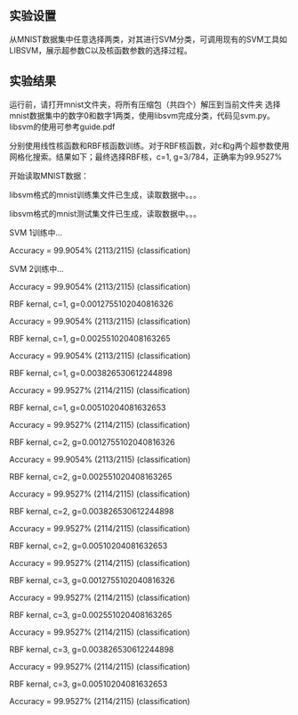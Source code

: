 ## 实验设置

从MNIST数据集中任意选择两类，对其进行SVM分类，可调用现有的SVM工具如LIBSVM，展示超参数C以及核函数参数的选择过程。

## 实验结果

运行前，请打开mnist文件夹，将所有压缩包（共四个）解压到当前文件夹
选择mnist数据集中的数字0和数字1两类，使用libsvm完成分类，代码见svm.py。libsvm的使用可参考guide.pdf

分别使用线性核函数和RBF核函数训练。对于RBF核函数，对c和g两个超参数使用网格化搜索。结果如下；最终选择RBF核，c=1, g=3/784，正确率为99.9527%

 

开始读取MNIST数据：

libsvm格式的mnist训练集文件已生成，读取数据中。。。

libsvm格式的mnist测试集文件已生成，读取数据中。。。

SVM 1训练中...

Accuracy = 99.9054% (2113/2115) (classification)

SVM 2训练中...

Accuracy = 99.9054% (2113/2115) (classification)

RBF kernal, c=1, g=0.0012755102040816326

Accuracy = 99.9054% (2113/2115) (classification)

RBF kernal, c=1, g=0.002551020408163265

Accuracy = 99.9054% (2113/2115) (classification)

RBF kernal, c=1, g=0.003826530612244898

Accuracy = 99.9527% (2114/2115) (classification)

RBF kernal, c=1, g=0.00510204081632653

Accuracy = 99.9527% (2114/2115) (classification)

RBF kernal, c=2, g=0.0012755102040816326

Accuracy = 99.9054% (2113/2115) (classification)

RBF kernal, c=2, g=0.002551020408163265

Accuracy = 99.9527% (2114/2115) (classification)

RBF kernal, c=2, g=0.003826530612244898

Accuracy = 99.9527% (2114/2115) (classification)

RBF kernal, c=2, g=0.00510204081632653

Accuracy = 99.9527% (2114/2115) (classification)

RBF kernal, c=3, g=0.0012755102040816326

Accuracy = 99.9527% (2114/2115) (classification)

RBF kernal, c=3, g=0.002551020408163265

Accuracy = 99.9527% (2114/2115) (classification)

RBF kernal, c=3, g=0.003826530612244898

Accuracy = 99.9527% (2114/2115) (classification)

RBF kernal, c=3, g=0.00510204081632653

Accuracy = 99.9527% (2114/2115) (classification)
